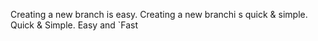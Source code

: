Creating a new branch is easy.
Creating a new branchi s quick & simple.
Quick & Simple. Easy and `Fast

